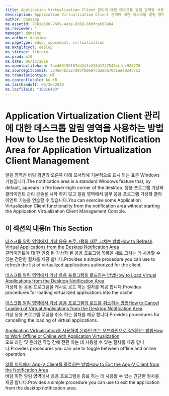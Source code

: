 ```yaml
---
title: Application Virtualization Client 관리에 대한 데스크톱 알림 영역을 사용하는 방법
description: Application Virtualization Client 관리에 대한 데스크톱 알림 영역을 사용하는 방법
author: dansimp
ms.assetid: 75b2e636-7669-4e1e-8368-8b9fca567a84
ms.reviewer: ''
manager: dansimp
ms.author: dansimp
ms.pagetype: mdop, appcompat, virtualization
ms.mktglfcycl: deploy
ms.sitesec: library
ms.prod: w10
ms.date: 06/16/2016
ms.openlocfilehash: 7ae468f59107dd2d1e238d1247548ccfdc926776
ms.sourcegitcommit: 354664bc527d93f80687cd2eba70d1eea024c7c3
ms.translationtype: MT
ms.contentlocale: ko-KR
ms.lasthandoff: 06/26/2020
ms.locfileid: "10816403"
---
```

# <span data-ttu-id="0df9b-103">Application Virtualization Client 관리에 대한 데스크톱 알림 영역을 사용하는 방법</span><span class="sxs-lookup"><span data-stu-id="0df9b-103">How to Use the Desktop Notification Area for Application Virtualization Client Management</span></span>


<span data-ttu-id="0df9b-104">알림 영역은 바탕 화면의 오른쪽 아래 모서리에 기본적으로 표시 되는 표준 Windows 기능입니다.</span><span class="sxs-lookup"><span data-stu-id="0df9b-104">The notification area is a standard Windows feature that, by default, appears in the lower-right corner of the desktop.</span></span> <span data-ttu-id="0df9b-105">응용 프로그램 가상화 클라이언트 관리 콘솔을 시작 하지 않고 알림 영역에서 일부 응용 프로그램 가상화 클라이언트 기능을 연습할 수 있습니다.</span><span class="sxs-lookup"><span data-stu-id="0df9b-105">You can exercise some Application Virtualization Client functionality from the notification area without starting the Application Virtualization Client Management Console.</span></span>

## <span data-ttu-id="0df9b-106">이 섹션의 내용</span><span class="sxs-lookup"><span data-stu-id="0df9b-106">In This Section</span></span>


<a href="" id="how-to-refresh-virtual-applications-from-the-desktop-notification-area"></a>[<span data-ttu-id="0df9b-107">데스크톱 알림 영역에서 가상 응용 프로그램을 새로 고치는 방법</span><span class="sxs-lookup"><span data-stu-id="0df9b-107">How to Refresh Virtual Applications from the Desktop Notification Area</span></span>](how-to-refresh-virtual-applications-from-the-desktop-notification-area.md)  
<span data-ttu-id="0df9b-108">클라이언트에 대 한 인증 된 가상화 된 응용 프로그램 목록을 새로 고치는 데 사용할 수 있는 간단한 절차를 제공 합니다.</span><span class="sxs-lookup"><span data-stu-id="0df9b-108">Provides a simple procedure you can use to refresh the list of virtualized applications authorized for the client.</span></span>

<a href="" id="how-to-load-virtual-applications-from-the-desktop-notification-area"></a>[<span data-ttu-id="0df9b-109">데스크톱 알림 영역에서 가상 응용 프로그램을 로드하는 방법</span><span class="sxs-lookup"><span data-stu-id="0df9b-109">How to Load Virtual Applications from the Desktop Notification Area</span></span>](how-to-load-virtual-applications-from-the-desktop-notification-area.md)  
<span data-ttu-id="0df9b-110">가상화 된 응용 프로그램을 캐시로 로드 하는 절차를 제공 합니다.</span><span class="sxs-lookup"><span data-stu-id="0df9b-110">Provides procedures for loading virtualized applications into the cache.</span></span>

<a href="" id="how-to-cancel-loading-of-virtual-applications-from-the-desktop-notification-area"></a>[<span data-ttu-id="0df9b-111">데스크톱 알림 영역에서 가상 응용 프로그램의 로드를 취소하는 방법</span><span class="sxs-lookup"><span data-stu-id="0df9b-111">How to Cancel Loading of Virtual Applications from the Desktop Notification Area</span></span>](how-to-cancel-loading-of-virtual-applications-from-the-desktop-notification-area.md)  
<span data-ttu-id="0df9b-112">가상 응용 프로그램 로딩을 취소 하는 절차를 제공 합니다.</span><span class="sxs-lookup"><span data-stu-id="0df9b-112">Provides procedures for cancelling the loading of virtual applications.</span></span>

<a href="" id="how-to-work-offline-or-online-with-application-virtualization"></a>[<span data-ttu-id="0df9b-113">Application Virtualization를 사용하여 온라인 또는 오프라인으로 작업하는 방법</span><span class="sxs-lookup"><span data-stu-id="0df9b-113">How to Work Offline or Online with Application Virtualization</span></span>](how-to-work-offline-or-online-with-application-virtualization.md)  
<span data-ttu-id="0df9b-114">오프 라인 및 온라인 작업 간에 전환 하는 데 사용할 수 있는 절차를 제공 합니다.</span><span class="sxs-lookup"><span data-stu-id="0df9b-114">Provides procedures you can use to toggle between offline and online operation.</span></span>

<a href="" id="how-to-exit-the-app-v-client-from-the-notification-area"></a>[<span data-ttu-id="0df9b-115">알림 영역에서 App-V Client를 종료하는 방법</span><span class="sxs-lookup"><span data-stu-id="0df9b-115">How to Exit the App-V Client from the Notification Area</span></span>](how-to-exit-the-app-v-client-from-the-notification-area.md)  
<span data-ttu-id="0df9b-116">바탕 화면 알림 영역에서 응용 프로그램을 종료 하는 데 사용할 수 있는 간단한 절차를 제공 합니다.</span><span class="sxs-lookup"><span data-stu-id="0df9b-116">Provides a simple procedure you can use to exit the application from the desktop notification area.</span></span>

 

 





